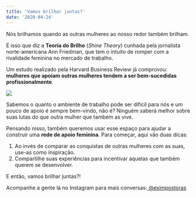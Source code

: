 ```yaml
---
title: 'Vamos brilhar juntas?'
date: '2020-04-24'
---
```

Nós brilhamos quando as outras mulheres ao nosso redor também brilham.

É isso que diz a **Teoria do Brilho** (<i>Shine Theory</i>) cunhada pela jornalista norte-americana Ann Friedman, que tem o intuito de romper com a rivalidade feminina no mercado de trabalho.

Um estudo realizado pela Harvard Business Review já comprovou: **mulheres que apoiam outras mulheres tendem a ser bem-sucedidas profissionalmente**.


<Img src="https://miro.medium.com/max/875/1*P-qCXo7JcacbrSfaebPDSg.png">

Sabemos o quanto o ambiente de trabalho pode ser difícil para nós e um pouco de apoio é sempre bem-vindo, não é? Ninguém saberá melhor sobre suas lutas do que outra mulher que também as vive.

Pensando nisso, também queremos usar esse espaço para ajudar a construir uma **rede de apoio feminina**. Para começar, aqui vão duas dicas:

1. Ao invés de comparar as conquistas de outras mulheres com as suas, use-as como inspiração.
2. Compartilhe suas experiências para incentivar aquelas que também querem se desenvolver.

E então, vamos brilhar juntas?!

Acompanhe a gente lá no Instagram para mais conversas:<a href="https://www.instagram.com/eximpostoras/">
  @eximpostoras
</a>